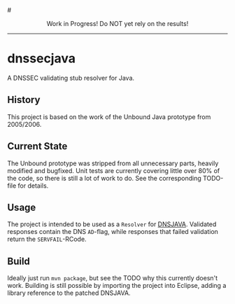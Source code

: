 #<center>Work in Progress! Do NOT yet rely on the results!</center>
<hr/>

dnssecjava
==========
A DNSSEC validating stub resolver for Java.

History
-------
This project is based on the work of the Unbound Java prototype
from 2005/2006.

Current State
-------------
The Unbound prototype was stripped from all unnecessary parts, heavily
modified and bugfixed. Unit tests are currently covering little over 80%
of the code, so there is still a lot of work to do. See the corresponding
TODO-file for details.

Usage
-----
The project is intended to be used as a `Resolver` for
[DNSJAVA](www.xbill.org/dnsjava/). Validated responses contain the DNS
`AD`-flag, while responses that failed validation return the
`SERVFAIL`-RCode.

Build
-----
Ideally just run `mvn package`, but see the TODO why this currently
doesn't work. Building is still possible by importing the project into
Eclipse, adding a library reference to the patched DNSJAVA.
